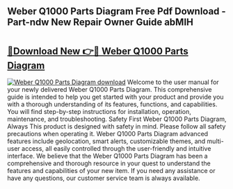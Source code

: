 ## Weber Q1000 Parts Diagram Free Pdf Download - Part-ndw New Repair Owner Guide abMIH

# <h2><a href="http://dfi242.blite.top/?on=Weber+Q1000+Parts+Diagram">🔗Download New 👉🔴 Weber Q1000 Parts Diagram</a></h2>

[![Weber Q1000 Parts Diagram download](https://i.imgur.com/lujVjoI.png)](http://dfi242.blite.top/?on=Weber+Q1000+Parts+Diagram)
Welcome to the user manual for your newly delivered Weber Q1000 Parts Diagram. This comprehensive guide is intended to help you get started with your product and provide you with a thorough understanding of its features, functions, and capabilities. You will find step-by-step instructions for installation, operation, maintenance, and troubleshooting. Safety First Weber Q1000 Parts Diagram, Always This product is designed with safety in mind. Please follow all safety precautions when operating it. Weber Q1000 Parts Diagram advanced features include geolocation, smart alerts, customizable themes, and multi-user access, all easily controlled through the user-friendly and intuitive interface. We believe that the Weber Q1000 Parts Diagram has been a comprehensive and thorough resource in your quest to understand the features and capabilities of your new item. If you need any assistance or have any questions, our customer service team is always available.
